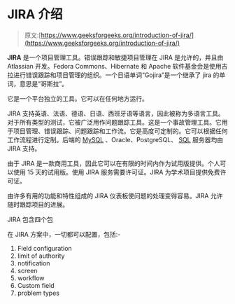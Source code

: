 # JIRA 介绍

> 原文:[https://www.geeksforgeeks.org/introduction-of-jira/](https://www.geeksforgeeks.org/introduction-of-jira/)

**JIRA** 是一个项目管理工具。错误跟踪和敏捷项目管理在 JIRA 是允许的，并且由 Atlassian 开发。Fedora Commons、Hibernate 和 Apache 软件基金会是使用吉拉进行错误跟踪和项目管理的组织。一个日语单词“Gojira”是一个继承了 jira 的单词，意思是“哥斯拉”。

它是一个平台独立的工具。它可以在任何地方运行。

JIRA 支持英语、法语、德语、日语、西班牙语等语言，因此被称为多语言工具。对于所有类型的测试，它被广泛用作问题跟踪工具。这是一个事故管理工具。它用于项目管理、错误跟踪、问题跟踪和工作流。它是高度可定制的。它可以根据任何工作流程进行定制。后端的 [MySQL](https://www.geeksforgeeks.org/mysql-common-mysql-queries/) 、Oracle、PostgreSQL、 [SQL](https://www.geeksforgeeks.org/sql-tutorial/) 服务器均由 JIRA 支持。

由于 JIRA 是一款商用工具，因此它可以在有限的时间内作为试用版提供。个人可以使用 15 天的试用版。使用 JIRA 服务需要许可证。JIRA 为学术项目提供免费许可证。

由许多有用的功能和特性组成的 JIRA 仪表板使问题的处理变得容易。JIRA 允许随时跟踪项目的进展。

JIRA 包含四个包

在 JIRA 方案中，一切都可以配置，包括:-

1.  Field configuration
2.  limit of authority
3.  notification
4.  screen
5.  workflow
6.  Custom field
7.  problem types